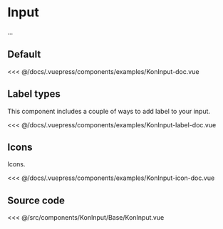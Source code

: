 # Input

...

## Default

<Demo konponentName="examples-KonInput-doc">
<<< @/docs/.vuepress/components/examples/KonInput-doc.vue
</Demo>

## Label types

This component includes a couple of ways to add label to your input.

<Demo konponentName="examples-KonInput-label-doc">
<<< @/docs/.vuepress/components/examples/KonInput-label-doc.vue
</Demo>

## Icons

Icons.

<Demo konponentName="examples-KonInput-icon-doc">
<<< @/docs/.vuepress/components/examples/KonInput-icon-doc.vue
</Demo>

## Source code

<SourceCode>
<<< @/src/components/KonInput/Base/KonInput.vue
</SourceCode>